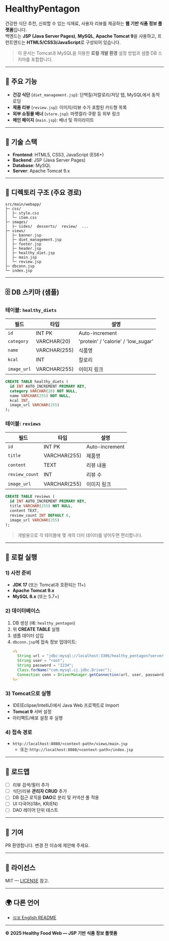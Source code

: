 # HealthyPentagon

건강한 식단 추천, 신뢰할 수 있는 식재료, 사용자 리뷰를 제공하는 **웹 기반 식품 정보 플랫폼**입니다.  
백엔드는 **JSP (Java Server Pages)**, **MySQL**, **Apache Tomcat 9**을 사용하고, 프런트엔드는 **HTML5/CSS3/JavaScript**로 구성되어 있습니다.

> 이 문서는 Tomcat과 MySQL을 이용한 **로컬 개발 환경** 설정 방법과 샘플 DB 스키마를 포함합니다.

---

## 🔎 주요 기능

- **건강 식단** (`diet_management.jsp`): 단백질/저칼로리/저당 탭, MySQL에서 동적 로딩
- **제품 리뷰** (`review.jsp`): 이미지/리뷰 수가 포함된 카드형 목록
- **외부 쇼핑몰 배너** (`store.jsp`): 마켓컬리·쿠팡 등 외부 링크
- **메인 페이지** (`main.jsp`): 배너 및 하이라이트

---

## 🧱 기술 스택

- **Frontend**: HTML5, CSS3, JavaScript (ES6+)
- **Backend**: JSP (Java Server Pages)
- **Database**: MySQL
- **Server**: Apache Tomcat 9.x

---

## 📂 디렉토리 구조 (주요 경로)

```
src/main/webapp/
├─ css/
│  ├─ style.css
│  └─ item.css
├─ images/
│  ├─ sides/  desserts/  review/  ... 
├─ views/
│  ├─ banner.jsp
│  ├─ diet_management.jsp
│  ├─ footer.jsp
│  ├─ header.jsp
│  ├─ healthy_diet.jsp
│  ├─ main.jsp
│  └─ review.jsp
├─ dbconn.jsp
└─ index.jsp
```

---

## 🗄️ DB 스키마 (샘플)

### 테이블: `healthy_diets`
| 필드        | 타입         | 설명                         |
|-------------|--------------|------------------------------|
| `id`        | INT PK       | Auto-increment               |
| `category`  | VARCHAR(20)  | 'protein' / 'calorie' / 'low_sugar' |
| `name`      | VARCHAR(255) | 식품명                        |
| `kcal`      | INT          | 칼로리                        |
| `image_url` | VARCHAR(255) | 이미지 링크                   |

```sql
CREATE TABLE healthy_diets (
  id INT AUTO_INCREMENT PRIMARY KEY,
  category VARCHAR(20) NOT NULL,
  name VARCHAR(255) NOT NULL,
  kcal INT,
  image_url VARCHAR(255)
);
```

### 테이블: `reviews`
| 필드           | 타입          | 설명             |
|----------------|---------------|------------------|
| `id`           | INT PK        | Auto-increment   |
| `title`        | VARCHAR(255)  | 제품명            |
| `content`      | TEXT          | 리뷰 내용         |
| `review_count` | INT           | 리뷰 수           |
| `image_url`    | VARCHAR(255)  | 이미지 링크       |

```sql
CREATE TABLE reviews (
  id INT AUTO_INCREMENT PRIMARY KEY,
  title VARCHAR(255) NOT NULL,
  content TEXT,
  review_count INT DEFAULT 0,
  image_url VARCHAR(255)
);
```

> 개발용으로 각 테이블에 몇 개의 더미 데이터를 넣어두면 편리합니다.

---

## 🧪 로컬 실행

### 1) 사전 준비
- **JDK 17** (또는 Tomcat과 호환되는 11+)
- **Apache Tomcat 9.x**
- **MySQL 8.x** (또는 5.7+)

### 2) 데이터베이스
1. DB 생성 (예: `healthy_pentagon`)
2. 위 **CREATE TABLE** 실행
3. 샘플 데이터 삽입
4. `dbconn.jsp`에 접속 정보 업데이트:
   ```jsp
   <%
     String url = "jdbc:mysql://localhost:3306/healthy_pentagon?serverTimezone=UTC&useSSL=false&characterEncoding=utf8";
     String user = "root";
     String password = "1234";
     Class.forName("com.mysql.cj.jdbc.Driver");
     Connection conn = DriverManager.getConnection(url, user, password);
   %>
   ```

### 3) Tomcat으로 실행
- IDE(Eclipse/IntelliJ)에서 Java Web 프로젝트로 Import
- **Tomcat 9** 서버 설정
- 아티팩트/배포 설정 후 실행

### 4) 접속 경로
- `http://localhost:8080/<context-path>/views/main.jsp`
  - 또는 `http://localhost:8080/<context-path>/index.jsp`

---

## 🧭 로드맵
- [ ] 리뷰 검색/필터 추가
- [ ] 식단/리뷰 **관리자 CRUD** 추가
- [ ] DB 접근 로직을 **DAO**로 분리 및 커넥션 풀 적용
- [ ] UI 다국어(i18n, KR/EN)
- [ ] DAO 레이어 단위 테스트

---

## 🤝 기여
PR 환영합니다. 변경 전 이슈에 제안해 주세요.

---

## 📄 라이선스
MIT — [LICENSE](./LICENSE) 참고.

---

## 🌍 다른 언어
- [🇬🇧 English README](./README.md)
---

**© 2025 Healthy Food Web — JSP 기반 식품 정보 플랫폼**
